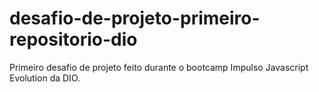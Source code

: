 # desafio-de-projeto-primeiro-repositorio-dio
Primeiro desafio de projeto feito durante o bootcamp Impulso Javascript Evolution da DIO.
